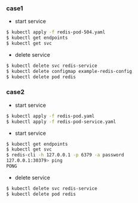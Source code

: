 ### case1

* start service
~~~bash
$ kubectl apply -f redis-pod-504.yaml
$ kubectl get endpoints
$ kubectl get svc
~~~

* delete service
~~~bash
$ kubectl delete svc redis-service
$ kubectl delete configmap example-redis-config
$ kubectl delete pod redis
~~~

### case2

* start service
~~~bash
$ kubectl apply -f redis-pod.yaml
$ kubectl apply -f redis-pod-service.yaml
~~~

* start service
~~~bash
$ kubectl get endpoints
$ kubectl get svc
$ redis-cli -h 127.0.0.1 -p 6379 -a password
127.0.0.1:30379> ping
PONG
~~~

* delete service
~~~bash
$ kubectl delete svc redis-service
$ kubectl delete pod redis
~~~
